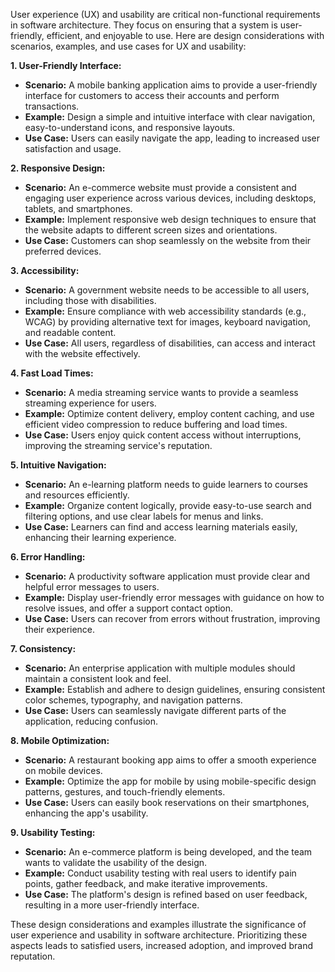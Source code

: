 User experience (UX) and usability are critical non-functional requirements in software architecture. They focus on ensuring that a system is user-friendly, efficient, and enjoyable to use. Here are design considerations with scenarios, examples, and use cases for UX and usability:

**1. User-Friendly Interface:**

- **Scenario:** A mobile banking application aims to provide a user-friendly interface for customers to access their accounts and perform transactions.
- **Example:** Design a simple and intuitive interface with clear navigation, easy-to-understand icons, and responsive layouts.
- **Use Case:** Users can easily navigate the app, leading to increased user satisfaction and usage.

**2. Responsive Design:**

- **Scenario:** An e-commerce website must provide a consistent and engaging user experience across various devices, including desktops, tablets, and smartphones.
- **Example:** Implement responsive web design techniques to ensure that the website adapts to different screen sizes and orientations.
- **Use Case:** Customers can shop seamlessly on the website from their preferred devices.

**3. Accessibility:**

- **Scenario:** A government website needs to be accessible to all users, including those with disabilities.
- **Example:** Ensure compliance with web accessibility standards (e.g., WCAG) by providing alternative text for images, keyboard navigation, and readable content.
- **Use Case:** All users, regardless of disabilities, can access and interact with the website effectively.

**4. Fast Load Times:**

- **Scenario:** A media streaming service wants to provide a seamless streaming experience for users.
- **Example:** Optimize content delivery, employ content caching, and use efficient video compression to reduce buffering and load times.
- **Use Case:** Users enjoy quick content access without interruptions, improving the streaming service's reputation.

**5. Intuitive Navigation:**

- **Scenario:** An e-learning platform needs to guide learners to courses and resources efficiently.
- **Example:** Organize content logically, provide easy-to-use search and filtering options, and use clear labels for menus and links.
- **Use Case:** Learners can find and access learning materials easily, enhancing their learning experience.

**6. Error Handling:**

- **Scenario:** A productivity software application must provide clear and helpful error messages to users.
- **Example:** Display user-friendly error messages with guidance on how to resolve issues, and offer a support contact option.
- **Use Case:** Users can recover from errors without frustration, improving their experience.

**7. Consistency:**

- **Scenario:** An enterprise application with multiple modules should maintain a consistent look and feel.
- **Example:** Establish and adhere to design guidelines, ensuring consistent color schemes, typography, and navigation patterns.
- **Use Case:** Users can seamlessly navigate different parts of the application, reducing confusion.

**8. Mobile Optimization:**

- **Scenario:** A restaurant booking app aims to offer a smooth experience on mobile devices.
- **Example:** Optimize the app for mobile by using mobile-specific design patterns, gestures, and touch-friendly elements.
- **Use Case:** Users can easily book reservations on their smartphones, enhancing the app's usability.

**9. Usability Testing:**

- **Scenario:** An e-commerce platform is being developed, and the team wants to validate the usability of the design.
- **Example:** Conduct usability testing with real users to identify pain points, gather feedback, and make iterative improvements.
- **Use Case:** The platform's design is refined based on user feedback, resulting in a more user-friendly interface.

These design considerations and examples illustrate the significance of user experience and usability in software architecture. Prioritizing these aspects leads to satisfied users, increased adoption, and improved brand reputation.